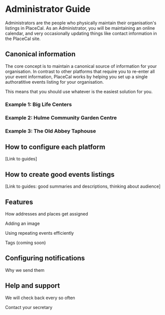 # Administrator Guide

Administrators are the people who physically maintain their organisation's listings in PlaceCal. As an Administrator, you will be maintaining an online calendar, and very occasionally updating things like contact information in the PlaceCal site.

## Canonical information

The core concept is to maintain a canonical source of information for your organisation. In contrast to other platforms that require you to re-enter all your event information, PlaceCal works by helping you set up a single authoratitive events listing for your organisation.

This means that you should use whatever is the easiest solution for you. 

### Example 1: Big Life Centers

### Example 2: Hulme Community Garden Centre

### Example 3: The Old Abbey Taphouse

## How to configure each platform

[Link to guides]

## How to create good events listings

[Link to guides: good summaries and descriptions, thinking about audience]

## Features

How addresses and places get assigned

Adding an image

Using repeating events efficiently

Tags (coming soon)

## Configuring notifications

Why we send them

## Help and support

We will check back every so often

Contact your secretary